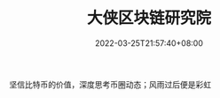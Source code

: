 ﻿---
weight: 
title: "大侠区块链研究院"
description: "坚信比特币的价值，深度思考币圈动态；风雨过后便是彩虹"
date: 2022-03-25T21:57:40+08:00
lastmod: 2022-03-25T16:45:40+08:00
draft: false
authors: ["Metabd"]
featuredImage: "daxiaqukuailianyanjiuyuan.jpg"
link: ""
tags: ["微信公众号","大侠区块链研究院"]
categories: ["navigation"]
navigation: ["微信公众号"]
lightgallery: true
toc: true
pinned: false
recommend: false
recommend1: false
---
坚信比特币的价值，深度思考币圈动态；风雨过后便是彩虹
